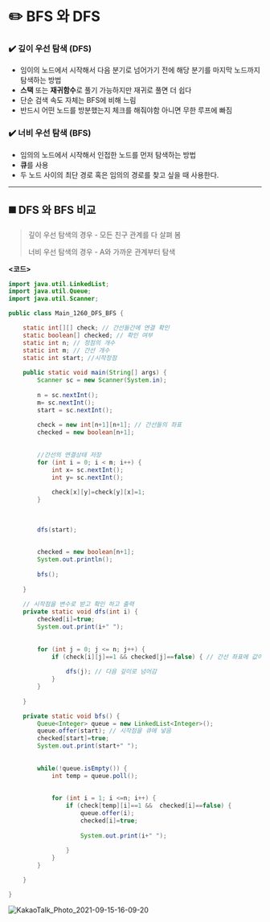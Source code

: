 # ✏️ BFS 와 DFS 



### ✔️ 깊이 우선 탐색 (DFS)

* 임이의 노드에서 시작해서 다음 분기로 넘어가기 전에 해당 분기를 마지막 노드까지 탐색하는 방법
* **스택** 또는 **재귀함수**로 풀기 가능하지만 재귀로 풀면 더 쉽다
* 단순 검색 속도 자체는 BFS에 비해 느림
* 반드시 어떤 노드를 방분했는지 체크를 해줘야함 아니면 무한 루프에 빠짐



### ✔️ 너비 우선 탐색 (BFS)

* 임의의 노드에서 시작해서 인접한 노드를 먼저 탐색하는 방법
* **큐**를 사용
* 두 노드 사이의 최단 경로 혹은 임의의 경로를 찾고 싶을 때 사용한다.



---



## ◼️ DFS 와 BFS 비교

> 깊이 우선 탐색의 경우 - 모든 친구 관계를 다 살펴 봄
>
> 너비 우선 탐색의 경우 - A와 가까운 관계부터 탐색

**<코드>**

```java
import java.util.LinkedList;
import java.util.Queue;
import java.util.Scanner;

public class Main_1260_DFS_BFS {

	static int[][] check; // 간선들간에 연결 확인
	static boolean[] checked; // 확인 여부
	static int n; // 정점의 개수
	static int m; // 간선 개수
	static int start; //시작정점
	
	public static void main(String[] args) {
		Scanner sc = new Scanner(System.in);
		
		n = sc.nextInt();
		m= sc.nextInt();
		start = sc.nextInt();
		
		check = new int[n+1][n+1]; // 간선들의 좌표
		checked = new boolean[n+1]; 
		
		
		//간선의 연결상태 저장
		for (int i = 0; i < m; i++) {
			int x= sc.nextInt();
			int y= sc.nextInt();
			
			check[x][y]=check[y][x]=1;
		}
		
		
		
		dfs(start); 
		
		
		checked = new boolean[n+1];
		System.out.println();
		
		bfs();
		
	}
	
	// 시작점을 변수로 받고 확인 하고 출력
	private static void dfs(int i) {
		checked[i]=true;
		System.out.print(i+" ");
		
		
		for (int j = 0; j <= n; j++) {
			if (check[i][j]==1 && checked[j]==false) { // 간선 좌표에 값이 1이고 false이면
				
				dfs(j); // 다음 깊이로 넘어감 
			}
		}
		
	}

	private static void bfs() {
		Queue<Integer> queue = new LinkedList<Integer>();
		queue.offer(start); // 시작점을 큐에 넣음
		checked[start]=true;
		System.out.print(start+" ");
		
		
		while(!queue.isEmpty()) {
			int temp = queue.poll();
			
			
			for (int i = 1; i <=n; i++) {
				if (check[temp][i]==1 &&  checked[i]==false) {
					queue.offer(i);
					checked[i]=true;
					
					System.out.print(i+" ");
					
				}
			}
		}

	}

}
```


![KakaoTalk_Photo_2021-09-15-16-09-20](https://user-images.githubusercontent.com/89010467/133712821-74e05c8c-304a-49e0-94fa-c2430f3ba873.jpeg)
